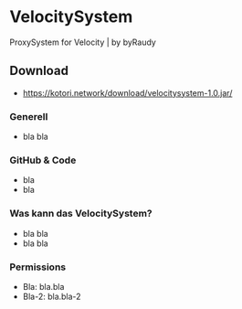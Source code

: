 # VelocitySystem
ProxySystem for Velocity | by byRaudy

## Download
- https://kotori.network/download/velocitysystem-1.0.jar/

### Generell
- bla bla

### GitHub & Code
- bla
- bla

### Was kann das VelocitySystem?
- bla bla
- bla bla

### Permissions
- Bla: bla.bla
- Bla-2: bla.bla-2
